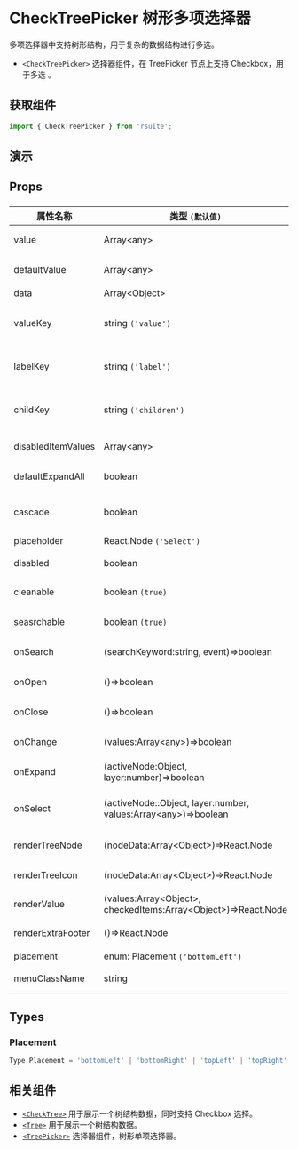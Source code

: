 # CheckTreePicker 树形多项选择器

多项选择器中支持树形结构，用于复杂的数据结构进行多选。

* `<CheckTreePicker>` 选择器组件，在 TreePicker 节点上支持 Checkbox，用于多选 。

## 获取组件

```js
import { CheckTreePicker } from 'rsuite';
```

## 演示

<!--{demo}-->

## Props

### <CheckTreePicker>

| 属性名称           | 类型 `(默认值)`                                                            | 描述                            |
| ------------------ | -------------------------------------------------------------------------- | ------------------------------- |
| value              | Array&lt;any&gt;                                                           | 当前选中的值                    |
| defaultValue       | Array&lt;any&gt;                                                           | 默认选中的值                    |
| data               | Array&lt;Object&gt;                                                        | tree 数据                       |
| valueKey           | string `('value')`                                                         | tree 数据结构 value 属性名称    |
| labelKey           | string `('label')`                                                         | tree 数据结构 label 属性名称    |
| childKey           | string `('children')`                                                      | tree 数据结构 children 属性名称 |
| disabledItemValues | Array&lt;any&gt;                                                           | 禁用节点列表                    |
| defaultExpandAll   | boolean                                                                    | 默认展开所有节点                |
| cascade            | boolean                                                                    | checktree 是否级联选择          |
| placeholder        | React.Node `('Select')`                                                    | 占位符                          |
| disabled           | boolean                                                                    | 是否禁用 Picker                 |
| cleanable          | boolean `(true)`                                                           | 是否可以清楚                    |
| seasrchable        | boolean `(true)`                                                           | 是否显示搜索框                  |
| onSearch           | (searchKeyword:string, event)=>boolean                                     | 搜索回调函数                    |
| onOpen             | ()=>boolean                                                                | 展开的回调函数                  |
| onClose            | ()=>boolean                                                                | 关闭的回调函数                  |
| onChange           | (values:Array&lt;any&gt;)=>boolean                                         | 数据改变的回调函数              |
| onExpand           | (activeNode:Object, layer:number)=>boolean                                 | 树节点展示时的回调              |
| onSelect           | (activeNode::Object, layer:number, values:Array&lt;any&gt;)=>boolean       | 选择树节点后的回调函数          |
| renderTreeNode     | (nodeData:Array&lt;Object&gt;)=>React.Node                                 | 自定义渲染 tree 节点            |
| renderTreeIcon     | (nodeData:Array&lt;Object&gt;)=>React.Node                                 | 自定义渲染 图标                 |
| renderValue        | (values:Array&lt;Object&gt;, checkedItems:Array&lt;Object&gt;)=>React.Node | 自定义渲染 placeholder          |
| renderExtraFooter  | ()=>React.Node                                                             | 自定义页脚内容                  |
| placement          | enum: Placement `('bottomLeft')`                                           | 打开位置                        |
| menuClassName      | string                                                                     | 选项菜单的 className            |

## Types

### Placement

```js
Type Placement = 'bottomLeft' | 'bottomRight' | 'topLeft' | 'topRight' | 'leftTop' | 'rightTop' | 'leftBottom' | 'rightBottom';
```

## 相关组件

* [`<CheckTree>`](./check-tree) 用于展示一个树结构数据，同时支持 Checkbox 选择。
* [`<Tree>`](./tree) 用于展示一个树结构数据。
* [`<TreePicker>`](./tree-picker) 选择器组件，树形单项选择器。
